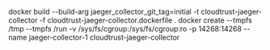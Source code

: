 
docker build --build-arg jaeger_collector_git_tag=initial -t cloudtrust-jaeger-collector -f cloudtrust-jaeger-collector.dockerfile .
docker create --tmpfs /tmp --tmpfs /run -v /sys/fs/cgroup:/sys/fs/cgroup:ro -p 14268:14268 --name jaeger-collector-1 cloudtrust-jaeger-collector
